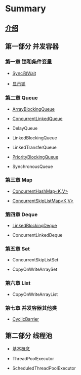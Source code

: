 # Summary
## [介绍](README.md)
## 第一部分 并发容器
### 第一章 锁和条件变量
* [Sync和Wait](./LockAndSync/synchronizedAndWait.md)

* [显示锁](./LockAndSync/ReentrantLockAndCondition.md)

### 第二章 Queue

* [ArrayBlockingQueue](./IQueue/ArrayBlockingQueue.md)

* [ConcurrentLinkedQueue]()

* DelayQueue

* LinkedBlockingQueue

* LinkedTransferQueue

* [PriorityBlockingQueue](./IQueue/PriorityBlockingQueue.md)

* SynchronousQueue

### 第三章 Map

* [ConcurrentHashMap<K,V>](./IMap/ConcurrentHashMap.md)

* [ConcurrentSkipListMap<K,V>](./IMap/ConcurrentSkipListMap.md) 

### 第四章 Deque

* [LinkedBlockingDeque](./IDeque/LinkedBlockingDeque.md)

* ConcurrentLinkedDeque

### 第五章 Set

* ConcurrentSkipListSet

* CopyOnWriteArraySet

### 第六章 List

* CopyOnWriteArrayList

### 第七章 并发容器其他类

* [CyclicBarrier](./OtherIC/CyclicBarrier.md)

## 第二部分 线程池

* [基本概念](./ThreadPool/ThreadPool-Intro.md)

* ThreadPoolExecutor

* ScheduledThreadPoolExecutor